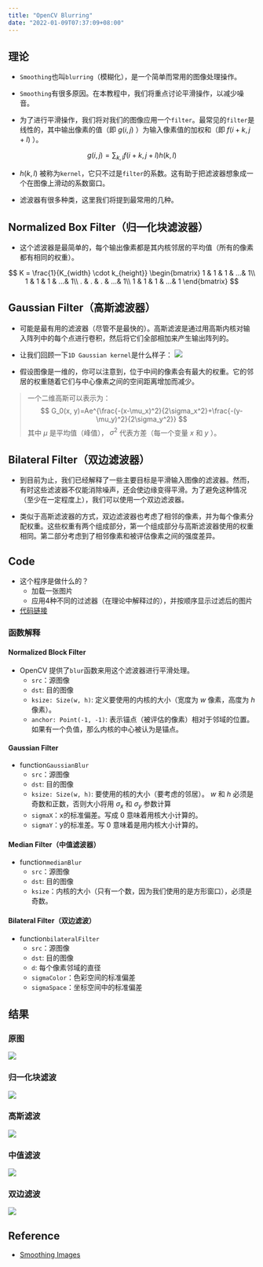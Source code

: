 ```yaml
---
title: "OpenCV Blurring"
date: "2022-01-09T07:37:09+08:00"
---
```


## 理论


- `Smoothing`也叫`blurring`（模糊化），是一个简单而常用的图像处理操作。

- `Smoothing`有很多原因。在本教程中，我们将重点讨论平滑操作，以减少噪音。

- 为了进行平滑操作，我们将对我们的图像应用一个`filter`。最常见的`filter`是线性的，其中输出像素的值（即 $g(i,j)$ ）为输入像素值的加权和（即 $f(i+k,j+l)$ ）。

$$
g(i, j) = \sum_{k, l}{f(i+k, j+l)h(k, l)}
$$

- $h(k,l)$ 被称为`kernel`，它只不过是`filter`的系数。这有助于把滤波器想象成一个在图像上滑动的系数窗口。

- 滤波器有很多种类，这里我们将提到最常用的几种。

## Normalized Box Filter（归一化块滤波器）

- 这个滤波器是最简单的，每个输出像素都是其内核邻居的平均值（所有的像素都有相同的权重）。

$$
K = \frac{1}{K_{width} \cdot k_{height}}
\begin{bmatrix}
1 & 1 & 1 & ...& 1\\
1 & 1 & 1 & ...& 1\\
. & . & . & ...& 1\\
1 & 1 & 1 & ...& 1
\end{bmatrix}
$$

## Gaussian Filter（高斯滤波器）

- 可能是最有用的滤波器（尽管不是最快的）。高斯滤波是通过用高斯内核对输入阵列中的每个点进行卷积，然后将它们全部相加来产生输出阵列的。

- 让我们回顾一下`1D Gaussian kernel`是什么样子：
![](https://docs.opencv.org/4.5.5/Smoothing_Tutorial_theory_gaussian_0.jpg)

- 假设图像是一维的，你可以注意到，位于中间的像素会有最大的权重。它的邻居的权重随着它们与中心像素之间的空间距离增加而减少。

>一个二维高斯可以表示为：
>$$
>G_0(x, y)=Ae^{\frac{-(x-\mu_x)^2}{2\sigma_x^2}+\frac{-(y-\mu_y)^2}{2\sigma_y^2}}
>$$
>其中 $\mu$ 是平均值（峰值）， $\sigma^2$ 代表方差（每一个变量 $x$ 和 $y$ ）。

## Bilateral Filter（双边滤波器）

- 到目前为止，我们已经解释了一些主要目标是平滑输入图像的滤波器。然而，有时这些滤波器不仅能消除噪声，还会使边缘变得平滑。为了避免这种情况（至少在一定程度上），我们可以使用一个双边滤波器。

- 类似于高斯滤波器的方式，双边滤波器也考虑了相邻的像素，并为每个像素分配权重。这些权重有两个组成部分，第一个组成部分与高斯滤波器使用的权重相同。第二部分考虑到了相邻像素和被评估像素之间的强度差异。

## Code

- 这个程序是做什么的？
    - 加载一张图片
    - 应用4种不同的过滤器（在理论中解释过的），并按顺序显示过滤后的图片
- [代码链接](https://github.com/fffzlfk/opencv_learning/blob/main/src/basic/blur.cpp)

### 函数解释

#### Normalized Block Filter

- OpenCV 提供了`blur`函数来用这个滤波器进行平滑处理。
    - `src`：源图像
    - `dst`: 目的图像
    - `ksize: Size(w, h)`: 定义要使用的内核的大小（宽度为 $w$ 像素，高度为 $h$ 像素）。
    - `anchor: Point(-1, -1)`: 表示锚点（被评估的像素）相对于邻域的位置。如果有一个负值，那么内核的中心被认为是锚点。
    

#### Gaussian Filter

- function`GaussianBlur`
    - `src`：源图像
    - `dst`: 目的图像
    - `ksize: Size(w, h)`: 要使用的核的大小（要考虑的邻居）。 $w$ 和 $h$ 必须是奇数和正数，否则大小将用 $\sigma_x$ 和 $\sigma_y$ 参数计算
    - `sigmaX`：x的标准偏差。写成 $0$ 意味着用核大小计算的。
    - `sigmaY`：y的标准差。写 $0$ 意味着是用内核大小计算的。

#### Median Filter（中值滤波器）

- function`medianBlur`
    - `src`：源图像
    - `dst`: 目的图像
    - `ksize`：内核的大小（只有一个数，因为我们使用的是方形窗口），必须是奇数。

#### Bilateral Filter（双边滤波）

- function`bilateralFilter`
    - `src`：源图像
    - `dst`: 目的图像
    - `d`: 每个像素邻域的直径
    - `sigmaColor`：色彩空间的标准偏差
    - `sigmaSpace`：坐标空间中的标准偏差


## 结果

### 原图

![](https://s3.bmp.ovh/imgs/2022/01/f5549e957ee61360.png)

### 归一化块滤波

![](https://s3.bmp.ovh/imgs/2022/01/af6bea85825437db.png)

### 高斯滤波

![](https://s3.bmp.ovh/imgs/2022/01/7c940b8963215a69.png)

### 中值滤波

![](https://s3.bmp.ovh/imgs/2022/01/c7a7643fbe5ac8a1.png)

### 双边滤波

![](https://s3.bmp.ovh/imgs/2022/01/787448c87c53ff10.png)

## Reference

- [Smoothing Images](https://docs.opencv.org/4.5.5/d7/da8/tutorial_table_of_content_imgproc.html)